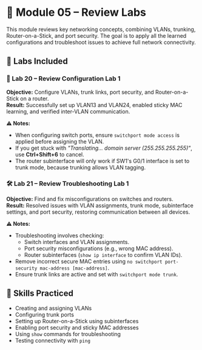 # 📘 Module 05 – Review Labs

This module reviews key networking concepts, combining VLANs, trunking, Router-on-a-Stick, and port security. The goal is to apply all the learned configurations and troubleshoot issues to achieve full network connectivity.

## 🧪 Labs Included

### 🔄 Lab 20 – Review Configuration Lab 1
**Objective:** Configure VLANs, trunk links, port security, and Router-on-a-Stick on a router.  
**Result:** Successfully set up VLAN13 and VLAN24, enabled sticky MAC learning, and verified inter-VLAN communication.  

**⚠️ Notes:**
- When configuring switch ports, ensure `switchport mode access` is applied before assigning the VLAN.  
- If you get stuck with *"Translating… domain server (255.255.255.255)"*, use **Ctrl+Shift+6** to cancel.  
- The router subinterface will only work if SW1's G0/1 interface is set to trunk mode, because trunking allows VLAN tagging.

### 🛠️ Lab 21 – Review Troubleshooting Lab 1
**Objective:** Find and fix misconfigurations on switches and routers.  
**Result:** Resolved issues with VLAN assignments, trunk mode, subinterface settings, and port security, restoring communication between all devices.

**⚠️ Notes:**
- Troubleshooting involves checking:  
  - Switch interfaces and VLAN assignments.  
  - Port security misconfigurations (e.g., wrong MAC address).  
  - Router subinterfaces (`show ip interface` to confirm VLAN IDs).  
- Remove incorrect secure MAC entries using `no switchport port-security mac-address [mac-address]`.  
- Ensure trunk links are active and set with `switchport mode trunk`.

## 🔧 Skills Practiced
- Creating and assigning VLANs  
- Configuring trunk ports  
- Setting up Router-on-a-Stick using subinterfaces  
- Enabling port security and sticky MAC addresses  
- Using `show` commands for troubleshooting  
- Testing connectivity with `ping`

